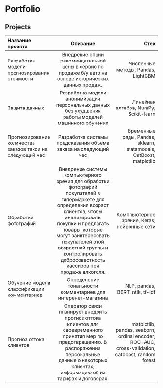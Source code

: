# Portfolio
## Projects
| Название проекта  | Описание  | Стек |
|:------------- |:---------------:| -------------:|
| Разработка модели прогнозирования стоимости| Внедрение опции рекомендательной цены в сервис по продаже б/у авто на основе исторических данных продаж.| Численные методы, Pandas, LightGBM |
| Защита данных     | Разработка модели анонимизации персональных данных без ухудшения работы моделей машинного обучения |         Линейная алгебра, NumPy, Scikit-learn   |
|Прогнозирование количества заказов такси на следующий час|Разработка системы предсказания объема заказа на следующий час |       Временные ряды, Pandas, sklearn, statsmodels, CatBoost, matplotlib|
| Обработка фотографий | Внедрение системы компьютерного зрения для обработки фотографий покупателей в гипермаркете для определения возраст клиентов, чтобы анализировать покупки и предлагать товары, которые могут заинтересовать покупателей этой возрастной группы и контролировать добросовестность кассиров при продаже алкоголя.|  Комппьютерное зрение, Keras, нейронные сети|
| Обучение модели классификации комментариев | Определение тональности комментариев для интеренет-магазина |  NLP, pandas, BERT, ntlk, tf-idf |
| Прогноз оттока клиентов | Оператор связи планирует внедрить прогноз оттока клиентов для своевременного принятия мер по предотвращению. В распоряжении персональные данные о некоторых клиентах, информацию об их тарифах и договорах. |  matplotlib, pandas, seaborn, ordinal encoder, ROC-AUC, cross-validation, catboost, random forest |

